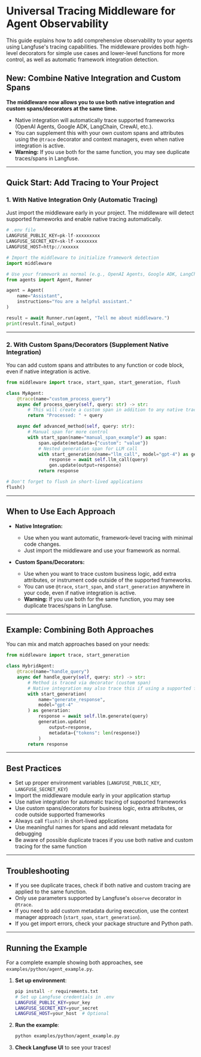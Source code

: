 # Universal Tracing Middleware for Agent Observability

This guide explains how to add comprehensive observability to your agents using Langfuse's tracing capabilities. The middleware provides both high-level decorators for simple use cases and lower-level functions for more control, as well as automatic framework integration detection.

## New: Combine Native Integration and Custom Spans

**The middleware now allows you to use both native integration and custom spans/decorators at the same time.**
- Native integration will automatically trace supported frameworks (OpenAI Agents, Google ADK, LangChain, CrewAI, etc.).
- You can supplement this with your own custom spans and attributes using the `@trace` decorator and context managers, even when native integration is active.
- **Warning:** If you use both for the same function, you may see duplicate traces/spans in Langfuse.

---

## Quick Start: Add Tracing to Your Project

### 1. With Native Integration Only (Automatic Tracing)

Just import the middleware early in your project. The middleware will detect supported frameworks and enable native tracing automatically.

```python
# .env file
LANGFUSE_PUBLIC_KEY=pk-lf-xxxxxxxxx
LANGFUSE_SECRET_KEY=sk-lf-xxxxxxxx
LANGFUSE_HOST=http://xxxxxx

# Import the middleware to initialize framework detection
import middleware

# Use your framework as normal (e.g., OpenAI Agents, Google ADK, LangChain, CrewAI)
from agents import Agent, Runner

agent = Agent(
    name="Assistant",
    instructions="You are a helpful assistant."
)

result = await Runner.run(agent, "Tell me about middleware.")
print(result.final_output)
```

---

### 2. With Custom Spans/Decorators (Supplement Native Integration)

You can add custom spans and attributes to any function or code block, even if native integration is active.

```python
from middleware import trace, start_span, start_generation, flush

class MyAgent:
    @trace(name="custom_process_query")
    async def process_query(self, query: str) -> str:
        # This will create a custom span in addition to any native tracing
        return "Processed: " + query

    async def advanced_method(self, query: str):
        # Manual span for more control
        with start_span(name="manual_span_example") as span:
            span.update(metadata={"custom": "value"})
            # Nested generation span for LLM call
            with start_generation(name="llm_call", model="gpt-4") as gen:
                response = await self.llm_call(query)
                gen.update(output=response)
            return response

# Don't forget to flush in short-lived applications
flush()
```

---

## When to Use Each Approach

- **Native Integration:**
  - Use when you want automatic, framework-level tracing with minimal code changes.
  - Just import the middleware and use your framework as normal.

- **Custom Spans/Decorators:**
  - Use when you want to trace custom business logic, add extra attributes, or instrument code outside of the supported frameworks.
  - You can use `@trace`, `start_span`, and `start_generation` anywhere in your code, even if native integration is active.
  - **Warning:** If you use both for the same function, you may see duplicate traces/spans in Langfuse.

---

## Example: Combining Both Approaches

You can mix and match approaches based on your needs:

```python
from middleware import trace, start_generation

class HybridAgent:
    @trace(name="handle_query")
    async def handle_query(self, query: str) -> str:
        # Method is traced via decorator (custom span)
        # Native integration may also trace this if using a supported framework
        with start_generation(
            name="generate_response",
            model="gpt-4"
        ) as generation:
            response = await self.llm.generate(query)
            generation.update(
                output=response,
                metadata={"tokens": len(response)}
            )
        return response
```

---

## Best Practices

- Set up proper environment variables (`LANGFUSE_PUBLIC_KEY`, `LANGFUSE_SECRET_KEY`)
- Import the middleware module early in your application startup
- Use native integration for automatic tracing of supported frameworks
- Use custom spans/decorators for business logic, extra attributes, or code outside supported frameworks
- Always call `flush()` in short-lived applications
- Use meaningful names for spans and add relevant metadata for debugging
- Be aware of possible duplicate traces if you use both native and custom tracing for the same function

---

## Troubleshooting

- If you see duplicate traces, check if both native and custom tracing are applied to the same function.
- Only use parameters supported by Langfuse's `observe` decorator in `@trace`.
- If you need to add custom metadata during execution, use the context manager approach (`start_span`, `start_generation`).
- If you get import errors, check your package structure and Python path.

---

## Running the Example

For a complete example showing both approaches, see `examples/python/agent_example.py`.

1. **Set up environment**:
   ```bash
   pip install -r requirements.txt
   # Set up Langfuse credentials in .env
   LANGFUSE_PUBLIC_KEY=your_key
   LANGFUSE_SECRET_KEY=your_secret
   LANGFUSE_HOST=your_host  # Optional
   ```
2. **Run the example**:
   ```bash
   python examples/python/agent_example.py
   ```
3. **Check Langfuse UI** to see your traces! 
